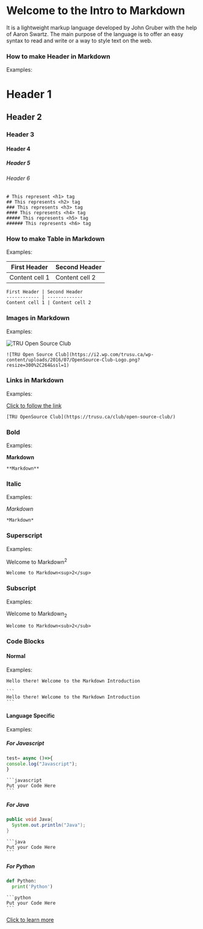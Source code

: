 # Welcome to the Intro to Markdown

It is a lightweight markup language developed by John Gruber with the help of Aaron Swartz. The main purpose of the language is to offer an easy syntax to read and write or a way to style text on the web.


### How to make Header in Markdown

Examples: 
# Header 1
## Header 2
### Header 3
#### Header 4
##### Header 5
###### Header 6
```
# This represent <h1> tag
## This represents <h2> tag
### This represents <h3> tag
#### This represents <h4> tag
##### This represents <h5> tag
###### This represents <h6> tag
```


### How to make Table in Markdown

Examples:

First Header | Second Header
------------ | -------------
Content cell 1 | Content cell 2

```
First Header | Second Header
------------ | -------------
Content cell 1 | Content cell 2

```
### Images in Markdown

Examples:

![TRU Open Source Club](https://i2.wp.com/trusu.ca/wp-content/uploads/2016/07/OpenSource-Club-Logo.png?resize=300%2C264&ssl=1)
```
![TRU Open Source Club](https://i2.wp.com/trusu.ca/wp-content/uploads/2016/07/OpenSource-Club-Logo.png?resize=300%2C264&ssl=1)
```

### Links in Markdown

Examples:

[Click to follow the link](https://trusu.ca/club/open-source-club/)
```
[TRU OpenSource Club](https://trusu.ca/club/open-source-club/)
```

### Bold 

Examples:

**Markdown**
```
**Markdown**
```


### Italic

Examples:

*Markdown* 
```
*Markdown* 
```


### Superscript

Examples:

Welcome to Markdown<sup>2</sup>
```
Welcome to Markdown<sup>2</sup>
```


### Subscript

Examples:

Welcome to Markdown<sub>2</sub>
```
Welcome to Markdown<sub>2</sub>
```


### Code Blocks

#### Normal
Examples:
```
Hello there! Welcome to the Markdown Introduction
```
````
```
Hello there! Welcome to the Markdown Introduction
```
````

#### Language Specific
Examples:
##### For Javascript
```javascript
test= async ()=>{
console.log("Javascript");
}
```
````
```javascript
Put your Code Here
```
````

##### For Java
```java
public void Java{
  System.out.println("Java");
}
```
````
```java
Put your Code Here
```
````

##### For Python
```python
def Python:
  print('Python')
```
````
```python
Put your Code Here
```
````



[Click to learn more](https://guides.github.com/pdfs/markdown-cheatsheet-online.pdf)

